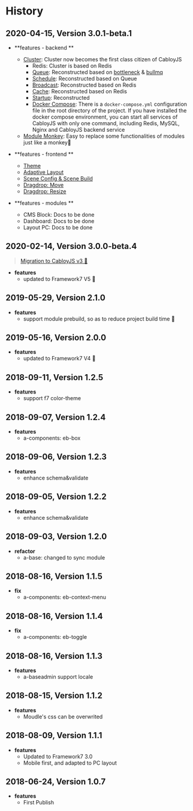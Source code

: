 # History

## 2020-04-15, Version 3.0.1-beta.1

* **features - backend **
  * [Cluster](https://cabloy.com/articles/guide-quick-start.html#Configure_Redis_24): Cluster now becomes the first class citizen of CabloyJS
    * Redis: Cluster is based on Redis
    * [Queue](https://cabloy.com/articles/queue.html): Reconstructed based on [bottleneck](https://github.com/SGrondin/bottleneck/) & [bullmq](https://github.com/taskforcesh/bullmq)
    * [Schedule](https://cabloy.com/articles/schedule.html): Reconstructed based on Queue
    * [Broadcast](https://cabloy.com/articles/broadcast.html): Reconstructed based on Redis
    * [Cache](https://cabloy.com/articles/cache.html): Reconstructed based on Redis
    * [Startup](https://cabloy.com/articles/startup.html): Reconstructed
    * [Docker Compose](https://cabloy.com/articles/guide-quick-start.html#Docker_Compose_189): There is a `docker-compose.yml` configuration file in the root directory of the project. If you have installed the docker compose environment, you can start all services of CabloyJS with only one command, including Redis, MySQL, Nginx and CabloyJS backend service
  * [Module Monkey](https://cabloy.com/articles/module-monkey.html): Easy to replace some functionalities of modules just like a monkey🐒

* **features - frontend **
  * [Theme](https://cabloy.com/articles/theme.html)
  * [Adaptive Layout](https://cabloy.com/articles/013d5e01ae5a40ae90a536d2cafd50cd.html)
  * [Scene Config & Scene Build](https://cabloy.com/articles/config-front.html)
  * [Dragdrop: Move](https://cabloy.com/articles/dragdrop-move.html)
  * [Dragdrop: Resize](https://cabloy.com/articles/dragdrop-resize.html)

* **features - modules **
  * CMS Block: Docs to be done
  * Dashboard: Docs to be done
  * Layout PC: Docs to be done

## 2020-02-14, Version 3.0.0-beta.4

> [Migration to CabloyJS v3 🎉](https://community.cabloy.com/articles/v2-to-v3.html)

* **features**
  * updated to Framework7 V5 🎉

## 2019-05-29, Version 2.1.0

* **features**
  * support module prebuild, so as to reduce project build time 🎉

## 2019-05-16, Version 2.0.0

* **features**
  * updated to Framework7 V4 🎉

## 2018-09-11, Version 1.2.5

* **features**
  * support f7 color-theme


## 2018-09-07, Version 1.2.4

* **features**
  * a-components: eb-box


## 2018-09-06, Version 1.2.3

* **features**
  * enhance schema&validate


## 2018-09-05, Version 1.2.2

* **features**
  * enhance schema&validate


## 2018-09-03, Version 1.2.0

* **refactor**
  * a-base: changed to sync module


## 2018-08-16, Version 1.1.5

* **fix**
  * a-components: eb-context-menu


## 2018-08-16, Version 1.1.4

* **fix**
  * a-components: eb-toggle


## 2018-08-16, Version 1.1.3

* **features**
  * a-baseadmin support locale


## 2018-08-15, Version 1.1.2

* **features**
  * Moudle's css can be overwrited


## 2018-08-09, Version 1.1.1

* **features**
  * Updated to Framework7 3.0
  * Mobile first, and adapted to PC layout


## 2018-06-24, Version 1.0.7

* **features**
  * First Publish

